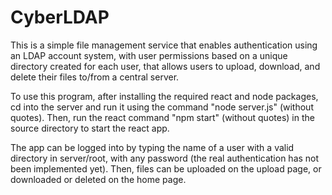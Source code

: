 # CyberLDAP
This is a simple file management service that enables authentication using an LDAP account system, with user permissions based on a unique directory created for each user, that allows users to upload, download, and delete their files to/from a central server.

To use this program, after installing the required react and node packages, cd into the server and run it using the command "node server.js" (without quotes). Then, run the react command "npm start" (without quotes) in the source directory to start the react app.

The app can be logged into by typing the name of a user with a valid directory in server/root, with any password (the real authentication has not been implemented yet). Then, files can be uploaded on the upload page, or downloaded or deleted on the home page.
